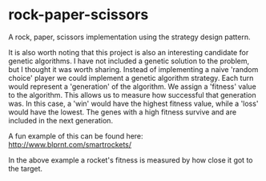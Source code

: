 # rock-paper-scissors
A rock, paper, scissors implementation using the strategy design pattern.

It is also worth noting that this project is also an interesting candidate for genetic algorithms. I have not included a genetic solution to the problem, but I thought it was worth sharing. Instead of implementing a naive 'random choice' player we could implement a genetic algorithm strategy. Each turn would represent a 'generation' of the algorithm. We assign a 'fitness' value to the algorithm. This allows us to measure how successful that generation was. In this case, a 'win' would have the highest fitness value, while a 'loss' would have the lowest. The genes with a high fitness survive and are included in the next generation.

A fun example of this can be found here: http://www.blprnt.com/smartrockets/

In the above example a rocket's fitness is measured by how close it got to the target.
